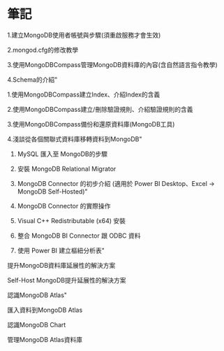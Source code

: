 # 筆記

1.建立MongoDB使用者帳號與步驟(須重啟服務才會生效)

2.mongod.cfg的修改教學

3.使用MongoDBCompass管理MongoDB資料庫的內容(含自然語言指令教學)

4.Schema的介紹"

1.使用MongoDBCompass建立Index、介紹Index的含義

2.使用MongoDBCompass建立/刪除驗證規則、介紹驗證規則的含義

3.使用MongoDBCompass備份和還原資料庫(MongoDB工具)

4.淺談從各個關聯式資料庫移轉資料到MongoDB"

1. MySQL 匯入至 MongoDB的步驟

2. 安裝 MongoDB Relational Migrator

3. MongoDB Connector 的初步介紹 (適用於 Power BI Desktop、Excel -> MongoDB Self-Hosted)"

1. MongoDB Connector 的實際操作
 
2. Visual C++ Redistributable (x64) 安裝

3. 整合 MongoDB BI Connector 跟 ODBC 資料
   
4. 使用 Power BI 建立樞紐分析表"

提升MongoDB資料庫延展性的解決方案

Self-Host MongoDB提升延展性的解決方案

認識MongoDB Atlas"

匯入資料到MongoDB Atlas

認識MongoDB Chart

管理MongoDB Atlas資料庫
